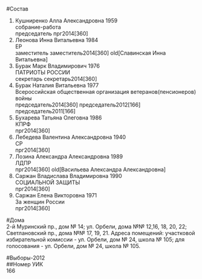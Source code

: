 #Состав  
1. Кушниренко Алла Александровна 1959  
    собрание-работа  
    председатель прг2014[360]  
2. Леонова Инна Витальевна 1984  
    ЕР  
    заместитель заместитель2014[360] old[Славинская Инна Витальевна]  
3. Бурак Марк Владимирович 1976  
    ПАТРИОТЫ РОССИИ  
    секретарь секретарь2014[360]  
4. Бурак Наталия Витальевна 1977  
    Всероссийская общественная организация ветеранов(пенсионеров) войны  
    председатель2014[360] председатель2012[166] председатель2011[166]  
5. Бухарева Татьяна Олеговна 1986  
    КПРФ  
    прг2014[360]  
6. Лебедева Валентина Александровна 1940  
    СР  
    прг2014[360]  
7. Лозина Александра Александровна 1989  
    ЛДПР  
    прг2014[360] old[Васильева Александра Александровна]  
8. Саржан Владислава Владимировна 1990  
    СОЦИАЛЬНОЙ ЗАЩИТЫ  
    прг2014[360]  
9. Саржан Елена Викторовна 1971  
    За женщин России  
    прг2014[360]  
  
#Дома  
2-й Муринский пр., дом № 14; ул. Орбели, дома №№ 12,16, 18, 20, 22; Светлановский пр., дома №№ 17, 19, 21. Адреса помещений: участковой избирательной комиссии - ул. Орбели, дом № 24, школа № 105; для голосования - ул. Орбели, дом № 24, школа № 105.  
  
#Выборы-2012  
##Номер УИК  
166  
